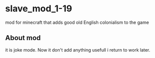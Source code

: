 # slave_mod_1-19
mod for minecraft that adds good old English colonialism to the game

## About mod
it is joke mode. Now it don't add anything usefull i return to work later.
